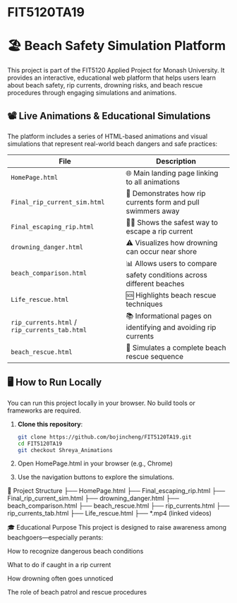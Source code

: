 # FIT5120TA19

# 🏖️ Beach Safety Simulation Platform

This project is part of the FIT5120 Applied Project for Monash University. It provides an interactive, educational web platform that helps users learn about beach safety, rip currents, drowning risks, and beach rescue procedures through engaging simulations and animations.

## 📽️ Live Animations & Educational Simulations

The platform includes a series of HTML-based animations and visual simulations that represent real-world beach dangers and safe practices:

| File | Description |
|------|-------------|
| `HomePage.html` | 🌐 Main landing page linking to all animations |
| `Final_rip_current_sim.html` | 🌊 Demonstrates how rip currents form and pull swimmers away |
| `Final_escaping_rip.html` | 🏃‍♂️ Shows the safest way to escape a rip current |
| `drowning_danger.html` | ⚠️ Visualizes how drowning can occur near shore |
| `beach_comparison.html` | 📊 Allows users to compare safety conditions across different beaches |
| `Life_rescue.html` | 🆘 Highlights beach rescue techniques |
| `rip_currents.html` / `rip_currents_tab.html` | 📚 Informational pages on identifying and avoiding rip currents |
| `beach_rescue.html` | 🎥 Simulates a complete beach rescue sequence |

## 🖥️ How to Run Locally

You can run this project locally in your browser. No build tools or frameworks are required.

1. **Clone this repository**:

   ```bash
   git clone https://github.com/bojincheng/FIT5120TA19.git
   cd FIT5120TA19
   git checkout Shreya_Animations
2. Open HomePage.html in your browser (e.g., Chrome)
3. Use the navigation buttons to explore the simulations.

📂 Project Structure
├── HomePage.html
├── Final_escaping_rip.html
├── Final_rip_current_sim.html
├── drowning_danger.html
├── beach_comparison.html
├── beach_rescue.html
├── rip_currents.html
├── rip_currents_tab.html
├── Life_rescue.html
├── *.mp4 (linked videos)

🎓 Educational Purpose
This project is designed to raise awareness among beachgoers—especially perants:

How to recognize dangerous beach conditions

What to do if caught in a rip current

How drowning often goes unnoticed

The role of beach patrol and rescue procedures
